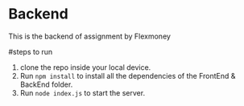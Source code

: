 # Backend
This is the backend of assignment by Flexmoney

#steps to run
1. clone the repo inside your local device. 
2. Run `npm install` to install all the dependencies of the FrontEnd & BackEnd folder.
3. Run `node index.js` to start the server.
